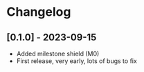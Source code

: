 # Changelog

## [0.1.0] - 2023-09-15

- Added milestone shield (M0)
- First release, very early, lots of bugs to fix
